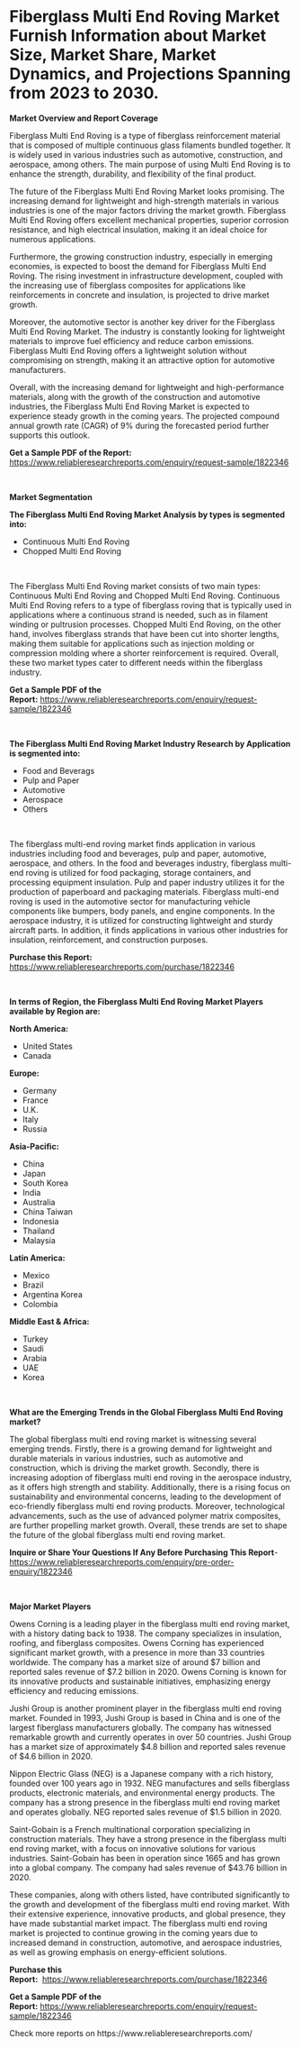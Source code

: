 <p><h1>Fiberglass Multi End Roving Market Furnish Information about Market Size, Market Share, Market Dynamics, and Projections Spanning from 2023 to 2030.</h1></p><p><strong>Market Overview and Report Coverage</strong></p>
<p><p>Fiberglass Multi End Roving is a type of fiberglass reinforcement material that is composed of multiple continuous glass filaments bundled together. It is widely used in various industries such as automotive, construction, and aerospace, among others. The main purpose of using Multi End Roving is to enhance the strength, durability, and flexibility of the final product.</p><p>The future of the Fiberglass Multi End Roving Market looks promising. The increasing demand for lightweight and high-strength materials in various industries is one of the major factors driving the market growth. Fiberglass Multi End Roving offers excellent mechanical properties, superior corrosion resistance, and high electrical insulation, making it an ideal choice for numerous applications.</p><p>Furthermore, the growing construction industry, especially in emerging economies, is expected to boost the demand for Fiberglass Multi End Roving. The rising investment in infrastructure development, coupled with the increasing use of fiberglass composites for applications like reinforcements in concrete and insulation, is projected to drive market growth.</p><p>Moreover, the automotive sector is another key driver for the Fiberglass Multi End Roving Market. The industry is constantly looking for lightweight materials to improve fuel efficiency and reduce carbon emissions. Fiberglass Multi End Roving offers a lightweight solution without compromising on strength, making it an attractive option for automotive manufacturers.</p><p>Overall, with the increasing demand for lightweight and high-performance materials, along with the growth of the construction and automotive industries, the Fiberglass Multi End Roving Market is expected to experience steady growth in the coming years. The projected compound annual growth rate (CAGR) of 9% during the forecasted period further supports this outlook.</p></p>
<p><strong>Get a Sample PDF of the Report:</strong> <a href="https://www.reliableresearchreports.com/enquiry/request-sample/1822346">https://www.reliableresearchreports.com/enquiry/request-sample/1822346</a></p>
<p>&nbsp;</p>
<p><strong>Market Segmentation</strong></p>
<p><strong>The Fiberglass Multi End Roving Market Analysis by types is segmented into:</strong></p>
<p><ul><li>Continuous Multi End Roving</li><li>Chopped Multi End Roving</li></ul></p>
<p>&nbsp;</p>
<p><p>The Fiberglass Multi End Roving market consists of two main types: Continuous Multi End Roving and Chopped Multi End Roving. Continuous Multi End Roving refers to a type of fiberglass roving that is typically used in applications where a continuous strand is needed, such as in filament winding or pultrusion processes. Chopped Multi End Roving, on the other hand, involves fiberglass strands that have been cut into shorter lengths, making them suitable for applications such as injection molding or compression molding where a shorter reinforcement is required. Overall, these two market types cater to different needs within the fiberglass industry.</p></p>
<p><strong>Get a Sample PDF of the Report:</strong>&nbsp;<a href="https://www.reliableresearchreports.com/enquiry/request-sample/1822346">https://www.reliableresearchreports.com/enquiry/request-sample/1822346</a></p>
<p>&nbsp;</p>
<p><strong>The Fiberglass Multi End Roving Market Industry Research by Application is segmented into:</strong></p>
<p><ul><li>Food and Beverags</li><li>Pulp and Paper</li><li>Automotive</li><li>Aerospace</li><li>Others</li></ul></p>
<p>&nbsp;</p>
<p><p>The fiberglass multi-end roving market finds application in various industries including food and beverages, pulp and paper, automotive, aerospace, and others. In the food and beverages industry, fiberglass multi-end roving is utilized for food packaging, storage containers, and processing equipment insulation. Pulp and paper industry utilizes it for the production of paperboard and packaging materials. Fiberglass multi-end roving is used in the automotive sector for manufacturing vehicle components like bumpers, body panels, and engine components. In the aerospace industry, it is utilized for constructing lightweight and sturdy aircraft parts. In addition, it finds applications in various other industries for insulation, reinforcement, and construction purposes.</p></p>
<p><strong>Purchase this Report:</strong>&nbsp; <a href="https://www.reliableresearchreports.com/purchase/1822346">https://www.reliableresearchreports.com/purchase/1822346</a></p>
<p>&nbsp;</p>
<p><strong>In terms of Region, the Fiberglass Multi End Roving Market Players available by Region are:</strong></p>
<p>
    <p> <strong> North America: </strong>
        <ul>
            <li>United States</li>
            <li>Canada</li>
        </ul>
        </p> 
    <p> <strong> Europe: </strong>
        <ul>
            <li>Germany</li>
            <li>France</li>
            <li>U.K.</li>
            <li>Italy</li>
            <li>Russia</li>
        </ul>
        </p> 
    <p> <strong> Asia-Pacific: </strong>
        <ul>
            <li>China</li>
            <li>Japan</li>
            <li>South Korea</li>
            <li>India</li>
            <li>Australia</li>
            <li>China Taiwan</li>
            <li>Indonesia</li>
            <li>Thailand</li>
            <li>Malaysia</li>
        </ul>
        </p> 
    <p> <strong> Latin America: </strong>
        <ul>
            <li>Mexico</li>
            <li>Brazil</li>
            <li>Argentina Korea</li>
            <li>Colombia</li>
        </ul>
        </p> 
    <p> <strong> Middle East & Africa: </strong>
        <ul>
            <li>Turkey</li>
            <li>Saudi</li>
            <li>Arabia</li>
            <li>UAE</li>
            <li>Korea</li>
        </ul>
    </p>
    </p>
<p>&nbsp;</p>
<p><strong>What are the Emerging Trends in the Global Fiberglass Multi End Roving market?</strong></p>
<p><p>The global fiberglass multi end roving market is witnessing several emerging trends. Firstly, there is a growing demand for lightweight and durable materials in various industries, such as automotive and construction, which is driving the market growth. Secondly, there is increasing adoption of fiberglass multi end roving in the aerospace industry, as it offers high strength and stability. Additionally, there is a rising focus on sustainability and environmental concerns, leading to the development of eco-friendly fiberglass multi end roving products. Moreover, technological advancements, such as the use of advanced polymer matrix composites, are further propelling market growth. Overall, these trends are set to shape the future of the global fiberglass multi end roving market.</p></p>
<p><strong>Inquire or Share Your Questions If Any Before Purchasing This Report</strong>- <a href="https://www.reliableresearchreports.com/enquiry/pre-order-enquiry/1822346">https://www.reliableresearchreports.com/enquiry/pre-order-enquiry/1822346</a></p>
<p>&nbsp;</p>
<p><strong>Major Market Players</strong></p>
<p><p>Owens Corning is a leading player in the fiberglass multi end roving market, with a history dating back to 1938. The company specializes in insulation, roofing, and fiberglass composites. Owens Corning has experienced significant market growth, with a presence in more than 33 countries worldwide. The company has a market size of around $7 billion and reported sales revenue of $7.2 billion in 2020. Owens Corning is known for its innovative products and sustainable initiatives, emphasizing energy efficiency and reducing emissions.</p><p>Jushi Group is another prominent player in the fiberglass multi end roving market. Founded in 1993, Jushi Group is based in China and is one of the largest fiberglass manufacturers globally. The company has witnessed remarkable growth and currently operates in over 50 countries. Jushi Group has a market size of approximately $4.8 billion and reported sales revenue of $4.6 billion in 2020.</p><p>Nippon Electric Glass (NEG) is a Japanese company with a rich history, founded over 100 years ago in 1932. NEG manufactures and sells fiberglass products, electronic materials, and environmental energy products. The company has a strong presence in the fiberglass multi end roving market and operates globally. NEG reported sales revenue of $1.5 billion in 2020.</p><p>Saint-Gobain is a French multinational corporation specializing in construction materials. They have a strong presence in the fiberglass multi end roving market, with a focus on innovative solutions for various industries. Saint-Gobain has been in operation since 1665 and has grown into a global company. The company had sales revenue of $43.76 billion in 2020.</p><p>These companies, along with others listed, have contributed significantly to the growth and development of the fiberglass multi end roving market. With their extensive experience, innovative products, and global presence, they have made substantial market impact. The fiberglass multi end roving market is projected to continue growing in the coming years due to increased demand in construction, automotive, and aerospace industries, as well as growing emphasis on energy-efficient solutions.</p></p>
<p><strong>Purchase this Report:</strong>&nbsp;&nbsp;<a href="https://www.reliableresearchreports.com/purchase/1822346">https://www.reliableresearchreports.com/purchase/1822346</a></p>
<p></p>
<p><strong>Get a Sample PDF of the Report:</strong>&nbsp;<a href="https://www.reliableresearchreports.com/enquiry/request-sample/1822346">https://www.reliableresearchreports.com/enquiry/request-sample/1822346</a></p>
<p>Check more reports on https://www.reliableresearchreports.com/</p>